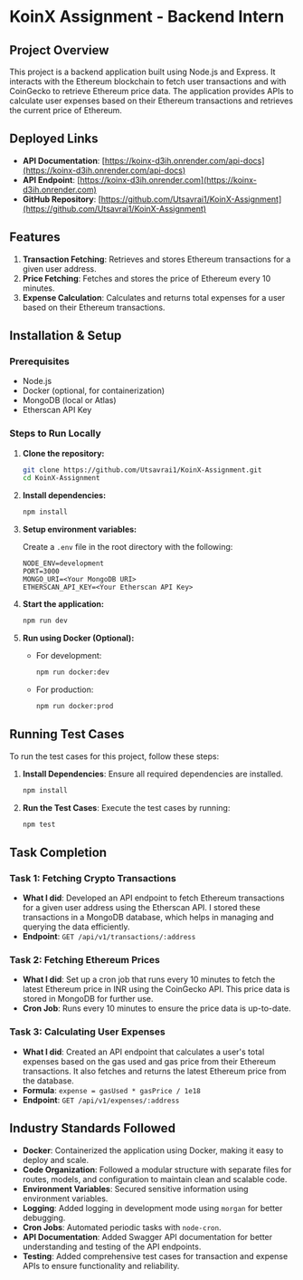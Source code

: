 # KoinX Assignment - Backend Intern

## Project Overview

This project is a backend application built using Node.js and Express. It interacts with the Ethereum blockchain to fetch user transactions and with CoinGecko to retrieve Ethereum price data. The application provides APIs to calculate user expenses based on their Ethereum transactions and retrieves the current price of Ethereum.

## Deployed Links

- **API Documentation**: [https://koinx-d3ih.onrender.com/api-docs](https://koinx-d3ih.onrender.com/api-docs)
- **API Endpoint**: [https://koinx-d3ih.onrender.com](https://koinx-d3ih.onrender.com)
- **GitHub Repository**: [https://github.com/Utsavrai1/KoinX-Assignment](https://github.com/Utsavrai1/KoinX-Assignment)

## Features

1. **Transaction Fetching**: Retrieves and stores Ethereum transactions for a given user address.
2. **Price Fetching**: Fetches and stores the price of Ethereum every 10 minutes.
3. **Expense Calculation**: Calculates and returns total expenses for a user based on their Ethereum transactions.

## Installation & Setup

### Prerequisites

- Node.js
- Docker (optional, for containerization)
- MongoDB (local or Atlas)
- Etherscan API Key

### Steps to Run Locally

1. **Clone the repository:**

   ```bash
   git clone https://github.com/Utsavrai1/KoinX-Assignment.git
   cd KoinX-Assignment
   ```

2. **Install dependencies:**

   ```bash
   npm install
   ```

3. **Setup environment variables:**

   Create a `.env` file in the root directory with the following:

   ```
   NODE_ENV=development
   PORT=3000
   MONGO_URI=<Your MongoDB URI>
   ETHERSCAN_API_KEY=<Your Etherscan API Key>
   ```

4. **Start the application:**

   ```bash
   npm run dev
   ```

5. **Run using Docker (Optional):**

   - For development:

     ```bash
     npm run docker:dev
     ```

   - For production:

     ```bash
     npm run docker:prod
     ```

## Running Test Cases

To run the test cases for this project, follow these steps:

1. **Install Dependencies**:
   Ensure all required dependencies are installed.

   ```bash
   npm install
   ```

2. **Run the Test Cases**: Execute the test cases by running:

   ```bash
   npm test
   ```

## Task Completion

### Task 1: Fetching Crypto Transactions

- **What I did**: Developed an API endpoint to fetch Ethereum transactions for a given user address using the Etherscan API. I stored these transactions in a MongoDB database, which helps in managing and querying the data efficiently.
- **Endpoint**: `GET /api/v1/transactions/:address`

### Task 2: Fetching Ethereum Prices

- **What I did**: Set up a cron job that runs every 10 minutes to fetch the latest Ethereum price in INR using the CoinGecko API. This price data is stored in MongoDB for further use.
- **Cron Job**: Runs every 10 minutes to ensure the price data is up-to-date.

### Task 3: Calculating User Expenses

- **What I did**: Created an API endpoint that calculates a user's total expenses based on the gas used and gas price from their Ethereum transactions. It also fetches and returns the latest Ethereum price from the database.
- **Formula**: `expense = gasUsed * gasPrice / 1e18`
- **Endpoint**: `GET /api/v1/expenses/:address`

## Industry Standards Followed

- **Docker**: Containerized the application using Docker, making it easy to deploy and scale.
- **Code Organization**: Followed a modular structure with separate files for routes, models, and configuration to maintain clean and scalable code.
- **Environment Variables**: Secured sensitive information using environment variables.
- **Logging**: Added logging in development mode using `morgan` for better debugging.
- **Cron Jobs**: Automated periodic tasks with `node-cron`.
- **API Documentation**: Added Swagger API documentation for better understanding and testing of the API endpoints.
- **Testing**: Added comprehensive test cases for transaction and expense APIs to ensure functionality and reliability.
